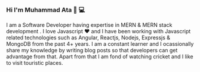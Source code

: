 ### Hi I'm Muhammad Ata 👋 :computer:
I am a Software Developer having expertise in MERN & MERN stack development . I love Javascript :heart: and I have been working with Javascript related technologies such as Angular, Reactjs, Nodejs, Expressjs & MongoDB from the past 4+ years. I am a constant learner and I ocassionally share my knowledge by writing blog posts so that developers can get advantage from that. Apart from that I am fond of watching cricket and I like to visit touristic places.

<!--
**m-ata/m-ata** is a ✨ _special_ ✨ repository because its `README.md` (this file) appears on your GitHub profile.

Here are some ideas to get you started:

- 🔭 I’m currently working on ...
- 🌱 I’m currently learning ...
- 👯 I’m looking to collaborate on ...
- 🤔 I’m looking for help with ...
- 💬 Ask me about ...
- 📫 How to reach me: ...
- 😄 Pronouns: ...
- ⚡ Fun fact: ...
-->
